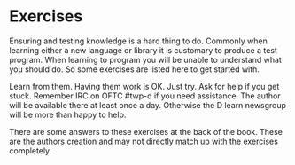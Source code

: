 # Exercises
Ensuring and testing knowledge is a hard thing to do. Commonly when learning either a new language or library it is customary to produce a test program. When learning to program you will be unable to understand what you should do. So some exercises are listed here to get started with.

Learn from them. Having them work is OK. Just try. Ask for help if you get stuck. Remember IRC on OFTC #twp-d if you need assistance. The author will be available there at least once a day. Otherwise the D learn newsgroup will be more than happy to help.

There are some answers to these exercises at the back of the book. These are the authors creation and may not directly match up with the exercises completely.